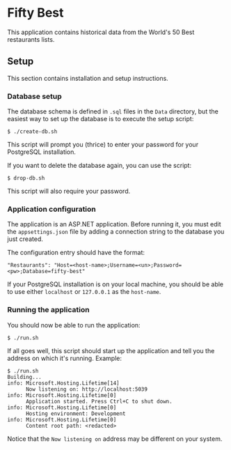 # Fifty Best

This application contains historical data from the World's 50 Best restaurants lists.

## Setup
This section contains installation and setup instructions.

### Database setup
The database schema is defined in `.sql` files in the `Data` directory, but the easiest way to set up the database is to execute the setup script:

```
$ ./create-db.sh
```

This script will prompt you (thrice) to enter your password for your PostgreSQL installation.

If you want to delete the database again, you can use the script:

```
$ drop-db.sh
```

This script will also require your password.

### Application configuration
The application is an ASP.NET application. Before running it, you must edit the `appsettings.json` file by adding a connection string to the database you just created.

The configuration entry should have the format:

```
"Restaurants": "Host=<host-name>;Username=<un>;Password=<pw>;Database=fifty-best"
```

If your PostgreSQL installation is on your local machine, you should be able to use either `localhost` or `127.0.0.1` as the `host-name`.

### Running the application
You should now be able to run the application:

```
$ ./run.sh
```

If all goes well, this script should start up the application and tell you the address on which it's running. Example:

```
$ ./run.sh
Building...
info: Microsoft.Hosting.Lifetime[14]
      Now listening on: http://localhost:5039
info: Microsoft.Hosting.Lifetime[0]
      Application started. Press Ctrl+C to shut down.
info: Microsoft.Hosting.Lifetime[0]
      Hosting environment: Development
info: Microsoft.Hosting.Lifetime[0]
      Content root path: <redacted>
```

Notice that the `Now listening on` address may be different on your system.